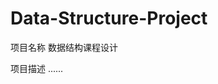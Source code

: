 <!--
 * @Author: Yuhan_233 1536943817@qq.com
 * @Date: 2025-03-14 12:22:39
 * @LastEditTime: 2025-04-17 14:19:46
 * @LastEditors: Yuhan_233 1536943817@qq.com
 * @FilePath: \Data-Structure-Project\README.md
 * @Description: 头部注释配置模板
-->
# Data-Structure-Project
项目名称
数据结构课程设计

项目描述
......
